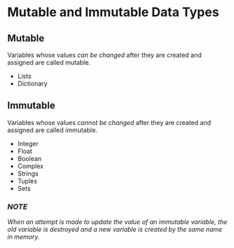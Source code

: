 # Mutable and Immutable Data Types

## Mutable

Variables whose values *can be changed* after they are created and assigned are called mutable.
- Lists
- Dictionary  

## Immutable
Variables whose values *cannot be changed* after they are created and assigned are called immutable.
- Integer
- Float
- Boolean
- Complex
- Strings
- Tuples
- Sets

### *NOTE*
*When an attempt is made to update the value of an immutable variable, the old variable is destroyed and a new variable is created by the same name in memory.*

